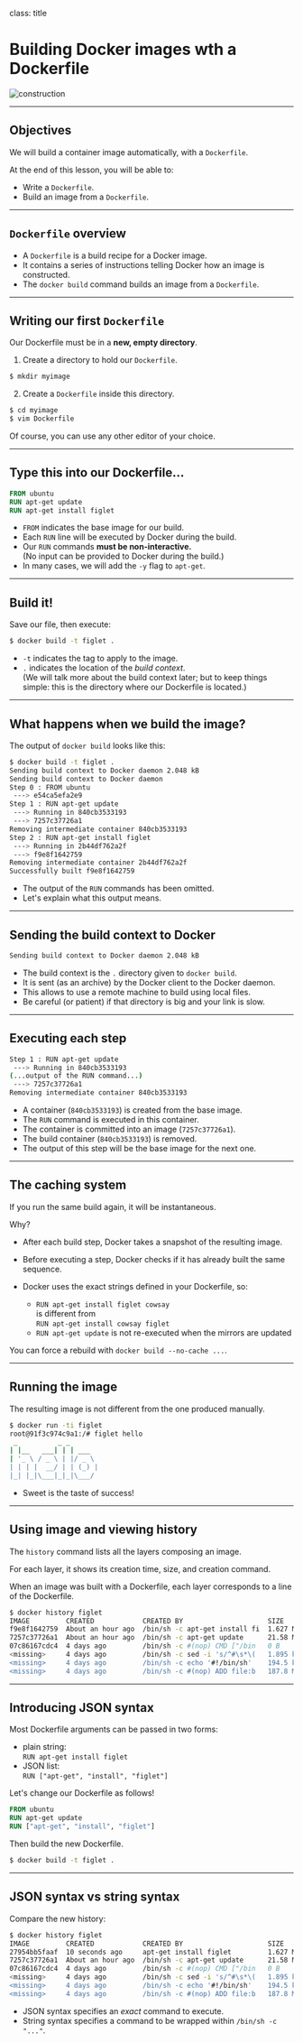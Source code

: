 
class: title

# Building Docker images wth a Dockerfile

![construction](Building_Images_With_Dockerfiles/construction.jpg)

---

## Objectives

We will build a container image automatically, with a `Dockerfile`.

At the end of this lesson, you will be able to:

* Write a `Dockerfile`.
* Build an image from a `Dockerfile`.

---

## `Dockerfile` overview

* A `Dockerfile` is a build recipe for a Docker image.
* It contains a series of instructions telling Docker how an image is constructed.
* The `docker build` command builds an image from a `Dockerfile`.

---

## Writing our first `Dockerfile`

Our Dockerfile must be in a **new, empty directory**.

1. Create a directory to hold our `Dockerfile`.

```bash
$ mkdir myimage
```

2. Create a `Dockerfile` inside this directory.

```bash
$ cd myimage
$ vim Dockerfile
```

Of course, you can use any other editor of your choice.

---

## Type this into our Dockerfile...

```dockerfile
FROM ubuntu
RUN apt-get update
RUN apt-get install figlet
```

* `FROM` indicates the base image for our build.
* Each `RUN` line will be executed by Docker during the build.
* Our `RUN` commands **must be non-interactive.**
  <br/>(No input can be provided to Docker during the build.)
* In many cases, we will add the `-y` flag to `apt-get`.

---

## Build it!

Save our file, then execute:

```bash
$ docker build -t figlet .
```

* `-t` indicates the tag to apply to the image.
* `.` indicates the location of the *build context*.
  <br/>(We will talk more about the build context later;
  but to keep things simple: this is the directory where
  our Dockerfile is located.)

---

## What happens when we build the image?

The output of `docker build` looks like this:

```bash
$ docker build -t figlet .
Sending build context to Docker daemon 2.048 kB
Sending build context to Docker daemon 
Step 0 : FROM ubuntu
 ---> e54ca5efa2e9
Step 1 : RUN apt-get update
 ---> Running in 840cb3533193
 ---> 7257c37726a1
Removing intermediate container 840cb3533193
Step 2 : RUN apt-get install figlet
 ---> Running in 2b44df762a2f
 ---> f9e8f1642759
Removing intermediate container 2b44df762a2f
Successfully built f9e8f1642759
```

* The output of the `RUN` commands has been omitted.
* Let's explain what this output means.

---

## Sending the build context to Docker

```bash
Sending build context to Docker daemon 2.048 kB
```

* The build context is the `.` directory given to `docker build`.
* It is sent (as an archive) by the Docker client to the Docker daemon.
* This allows to use a remote machine to build using local files.
* Be careful (or patient) if that directory is big and your link is slow.

---

## Executing each step

```bash
Step 1 : RUN apt-get update
 ---> Running in 840cb3533193
(...output of the RUN command...)
 ---> 7257c37726a1
Removing intermediate container 840cb3533193
```

* A container (`840cb3533193`) is created from the base image.
* The `RUN` command is executed in this container.
* The container is committed into an image (`7257c37726a1`).
* The build container (`840cb3533193`) is removed.
* The output of this step will be the base image for the next one.

---

## The caching system

If you run the same build again, it will be instantaneous.

Why?

* After each build step, Docker takes a snapshot of the resulting image.
* Before executing a step, Docker checks if it has already built the
  same sequence.
* Docker uses the exact strings defined in your Dockerfile, so:

  * `RUN apt-get install figlet cowsay ` 
    <br/> is different from
    <br/> `RUN apt-get install cowsay figlet`
  * `RUN apt-get update` is not re-executed when the mirrors are updated

You can force a rebuild with `docker build --no-cache ...`.

---

## Running the image

The resulting image is not different from the one produced manually.

```bash
$ docker run -ti figlet
root@91f3c974c9a1:/# figlet hello
 _          _ _       
| |__   ___| | | ___  
| '_ \ / _ \ | |/ _ \ 
| | | |  __/ | | (_) |
|_| |_|\___|_|_|\___/ 
```


* Sweet is the taste of success!

---

## Using image and viewing history

The `history` command lists all the layers composing an image.

For each layer, it shows its creation time, size, and creation command.

When an image was built with a Dockerfile, each layer corresponds to
a line of the Dockerfile.

```bash
$ docker history figlet
IMAGE         CREATED            CREATED BY                     SIZE
f9e8f1642759  About an hour ago  /bin/sh -c apt-get install fi  1.627 MB
7257c37726a1  About an hour ago  /bin/sh -c apt-get update      21.58 MB
07c86167cdc4  4 days ago         /bin/sh -c #(nop) CMD ["/bin   0 B
<missing>     4 days ago         /bin/sh -c sed -i 's/^#\s*\(   1.895 kB
<missing>     4 days ago         /bin/sh -c echo '#!/bin/sh'    194.5 kB
<missing>     4 days ago         /bin/sh -c #(nop) ADD file:b   187.8 MB
```

---

## Introducing JSON syntax

Most Dockerfile arguments can be passed in two forms:

* plain string:
  <br/>`RUN apt-get install figlet`
* JSON list:
  <br/>`RUN ["apt-get", "install", "figlet"]`

Let's change our Dockerfile as follows!

```dockerfile
FROM ubuntu
RUN apt-get update
RUN ["apt-get", "install", "figlet"]
```

Then build the new Dockerfile.

```bash
$ docker build -t figlet .
```

---

## JSON syntax vs string syntax

Compare the new history:

```bash
$ docker history figlet
IMAGE         CREATED            CREATED BY                     SIZE
27954bb5faaf  10 seconds ago     apt-get install figlet         1.627 MB
7257c37726a1  About an hour ago  /bin/sh -c apt-get update      21.58 MB
07c86167cdc4  4 days ago         /bin/sh -c #(nop) CMD ["/bin   0 B
<missing>     4 days ago         /bin/sh -c sed -i 's/^#\s*\(   1.895 kB
<missing>     4 days ago         /bin/sh -c echo '#!/bin/sh'    194.5 kB
<missing>     4 days ago         /bin/sh -c #(nop) ADD file:b   187.8 MB
```

* JSON syntax specifies an *exact* command to execute.
* String syntax specifies a command to be wrapped within `/bin/sh -c "..."`.

